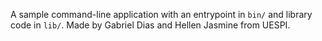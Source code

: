 A sample command-line application with an entrypoint in `bin/` and library code
in `lib/`. Made by Gabriel Dias and Hellen Jasmine from UESPI.
